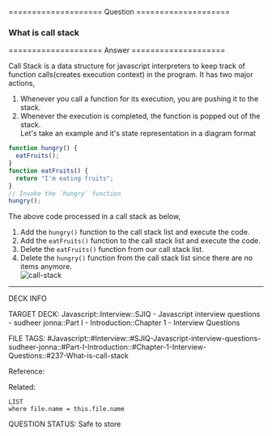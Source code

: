 ==================== Question ====================  

### What is call stack  

==================== Answer ====================  

Call Stack is a data structure for javascript interpreters to keep track of
function calls(creates execution context) in the program. It has two major
actions,

1. Whenever you call a function for its execution, you are pushing it to the
   stack.
2. Whenever the execution is completed, the function is popped out of the
   stack.  
   Let's take an example and it's state representation in a diagram format

```javascript
function hungry() {
  eatFruits();
}
function eatFruits() {
  return "I'm eating fruits";
}
// Invoke the `hungry` function
hungry();
```

The above code processed in a call stack as below,

1. Add the `hungry()` function to the call stack list and execute the code.
2. Add the `eatFruits()` function to the call stack list and execute the code.
3. Delete the `eatFruits()` function from our call stack list.
4. Delete the `hungry()` function from the call stack list since there are no
   items anymore.  
   ![call-stack](../../../../images/call-stack.png)

---

DECK INFO

TARGET DECK: Javascript::Interview::SJIQ - Javascript interview questions -
sudheer jonna::Part I - Introduction::Chapter 1 - Interview Questions

FILE TAGS:
#Javascript::#Interview::#SJIQ-Javascript-interview-questions-sudheer-jonna::#Part-I-Introduction::#Chapter-1-Interview-Questions::#237-What-is-call-stack

Reference:

Related:

```dataview
LIST
where file.name = this.file.name
```

QUESTION STATUS: Safe to store
